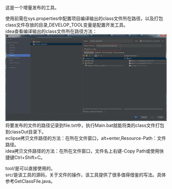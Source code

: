 这是一个增量发布的工具。  

使用前需在sys.properties中配置项目编译输出的class文件所在路径，以及打包class文件存放的目录,DEVELOP_TOOL变量是配置开发工具。  
idea查看编译输出的class文件所在路径方法：
![](/idea.png)
将要发布的文件的路径记录到file.txt中，执行Main.bat就能将类的class文件打包到classOut目录下。  
eclipse拷贝文件路径的方法：在所在文件窗口，alt+enter,Resource-Path：文件路径。  
idea拷贝文件路径的方法：在所在文件窗口，文件名上右键-Copy Path或使用快捷键Ctrl+Shift+C。  

tool/是可以直接使用的。  
src/是该工具的源码，关于文件的操作，该工具提供了很多值得借鉴的写法。具体参考GetClassFile.java。  